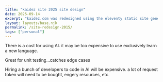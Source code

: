 ```yaml
---
title: "kaidez site 2025 site design"
date: 2025-09-14
excerpt: "kaidez.com was redesigned using the eleventy static site generator. It was built using with Claude AI integrated inside Visual Studio Code."
layout: layouts/base.njk
permalink: /site-redesign-2015/
tags: ["personal"]
---
```


There is a cost for using AI. it may be too expensive to use exclusively learn a new language.

Great for unit testing...catches edge cases

Hiring a bunch of developers to code in AI will be expensive. a lot of request token will need to be bought, engery resources, etc.